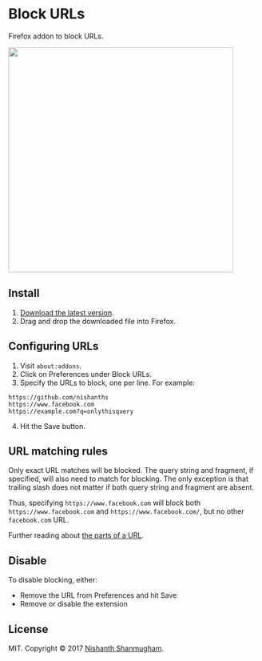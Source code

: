 # Block URLs

Firefox addon to block URLs. 

<img src="http://i.imgur.com/4HSPVSb.png" width=450>

## Install

1. [Download the latest version](https://raw.githubusercontent.com/nishanths/block-urls/master/web-ext-artifacts/block_urls-2.1-an+fx.xpi).
1. Drag and drop the downloaded file into Firefox.

## Configuring URLs

1. Visit `about:addons`.
2. Click on Preferences under Block URLs.
3. Specify the URLs to block, one per line. For example:

  ```
  https://github.com/nishanths
  https://www.facebook.com
  https://example.com?q=onlythisquery
  ```
  
4. Hit the Save button.
  
## URL matching rules

Only exact URL matches will be blocked. The query string and fragment, if
specified, will also need to match for blocking. The only exception is that
trailing slash does not matter if both query string and fragment are absent.

Thus, specifying `https://www.facebook.com` will block both
`https://www.facebook.com` and `https://www.facebook.com/`, but no other
`facebook.com` URL.

Further reading about [the parts of a
URL](https://www.mattcutts.com/blog/seo-glossary-url-definitions/).
  
## Disable

To disable blocking, either:

* Remove the URL from Preferences and hit Save 
* Remove or disable the extension
  
## License

MIT. Copyright © 2017 [Nishanth Shanmugham](https://github.com/nishanths).
